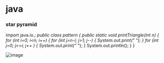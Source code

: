 # java
### star pyramid
import java.io.*;
public class pattern
{
    public static void printTriangle(int n)
    {
        for (int i=0; i<n; i++)
        {
            for (int j=n-i; j>1; j--)
            {
                System.out.print(" ");
            }
            for (int j=0; j<=i; j++ )
       {
                       System.out.print("* ");
            }
             System.out.println();
        }
    }

![image](https://user-images.githubusercontent.com/113349410/231493323-632e88b2-09b1-4725-98ad-169c4d557d73.png)
